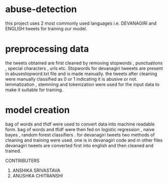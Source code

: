 # abuse-detection
this project uses 2 most commonly used languages i.e. DEVANAGIRI  and ENGLISH tweets for training our model.  

# preprocessing data
the tweets obtained are first cleaned by removing stopwords , punctuations , special characters , urls etc. Stopwords for devanagiri tweeets are present in abusestopword.txt file and is made manually. the tweets after cleaning were manually classified as 0 or 1 indicating it is abusive or not. lemmatization , stemming and tokenization were used for the input data to make it suitable for training. 

# model creation
bag of words and tfidf were used to convert data into machine readable form. bag of words and tfidf were then fed on logistic regression , naive bayes , random forest classifiers .
for devanagiri tweets two methods of cleaning and training were used. one is in devanagiri code  and in other files devanagiri tweets are converted first into english and then cleaned and trained.



CONTRIBUTERS
1. ANSHIKA SRIVASTAVA
2. ANUSHKA CHITRANSHI
